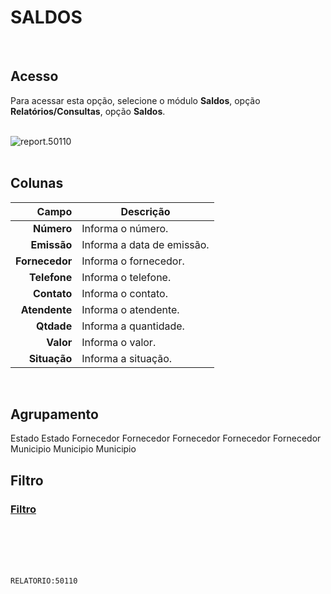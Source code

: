 # SALDOS
<br>

## Acesso
Para acessar esta opção, selecione o módulo **Saldos**, opção **Relatórios/Consultas**, opção **Saldos**.
<br>
<br>

![report.50110](https://raw.githubusercontent.com/netforcews/docs-siscom/master/relatorios/imagens/report.50110.png)
<br>
<br>

## Colunas
Campo | Descrição
--:|---
**Número** | Informa o número.
**Emissão** | Informa a data de emissão.
**Fornecedor** | Informa o fornecedor.
**Telefone** | Informa o telefone.
**Contato** | Informa o contato.
**Atendente** | Informa o atendente.
**Qtdade** | Informa a quantidade.
**Valor** | Informa o valor.
**Situação** | Informa a situação.
<br>

## Agrupamento
Estado
Estado
Fornecedor
Fornecedor
Fornecedor
Fornecedor
Fornecedor
Municipio
Municipio
Municipio
<br>

## Filtro
### [Filtro](/geral/rep-filtro-saldos.md)
<br>
<br>
<br>
<br>

```RELATORIO:50110```
